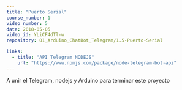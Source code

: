 ```yaml
---
title: "Puerto Serial"
course_number: 1
video_number: 5
date: 2018-05-05
video_id: YLiCF4dTl-w
repository: 01_Arduino_ChatBot_Telegram/1.5-Puerto-Serial

links:
  - title: "API Telegram NODEJS"
    url: "https://www.npmjs.com/package/node-telegram-bot-api"
---
```


A unir el Telegram, nodejs y Arduino para terminar este proyecto
